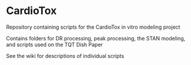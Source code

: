 # CardioTox
Repository containing scripts for the CardioTox in vitro modeling project

Contains folders for DR processing, peak processing, the STAN modeling, and scripts used on the TQT Dish Paper

See the wiki for descriptions of individual scripts
